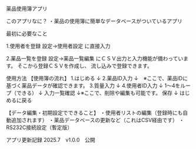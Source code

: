 薬品使用簿アプリ

このアプリなに？
・薬品の使用簿に簡単なデータベースがついているアプリ


最初に必要なこと

  1.使用者を登録
	  設定→使用者設定
	  に直接入力

  2.薬品一覧を登録
	  設定→薬品一覧編集
	  にＣＳＶ出力と入力機能が備わっています。
	  そこから登録ＣＳＶを作成し、
	  流し込みで登録できます。


使用方法
  【使用簿の流れ】
  1.はじめる
  ↓
  2.薬品ID入力
  ↓　※ここで、薬品IDに基づく薬品データが確認できます。
  3.質量入力
  ↓
  4.使用者ID入力
  ↓
  1～4をループ（できる）
  ↓
  入力一覧確認
  ↓※ここで、削除や編集も可能です。
  保存
  ↓
  はじめるに戻る

  【データ編集・初期設定でできること】
  ・使用者リストの編集（登録時にも自動追加されます）
  ・薬品データベースの更新など（これはCSV経由です）
  ・RS232C接続設定（暫定版）


  アプリ更新記録
  2025.7　v1.0.0　公開

  
